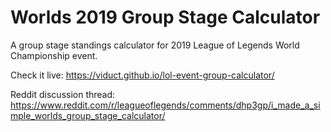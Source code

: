 # Worlds 2019 Group Stage Calculator 
A group stage standings calculator for 2019 League of Legends World Championship event.

Check it live: https://viduct.github.io/lol-event-group-calculator/

Reddit discussion thread: https://www.reddit.com/r/leagueoflegends/comments/dhp3gp/i_made_a_simple_worlds_group_stage_calculator/
